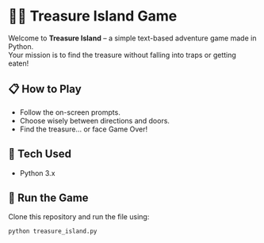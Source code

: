 # 🏴‍☠️ Treasure Island Game

Welcome to **Treasure Island** – a simple text-based adventure game made in Python.  
Your mission is to find the treasure without falling into traps or getting eaten!

## 📋 How to Play
- Follow the on-screen prompts.
- Choose wisely between directions and doors.
- Find the treasure... or face Game Over!

## 🧪 Tech Used
- Python 3.x

## 🚀 Run the Game
Clone this repository and run the file using:

```bash
python treasure_island.py
